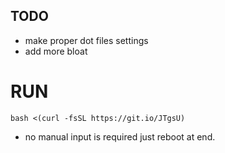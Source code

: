 ## TODO
+ make proper dot files settings 
+ add more bloat 

# RUN 
```
bash <(curl -fsSL https://git.io/JTgsU)
```
+ no manual input is required just reboot at end.
